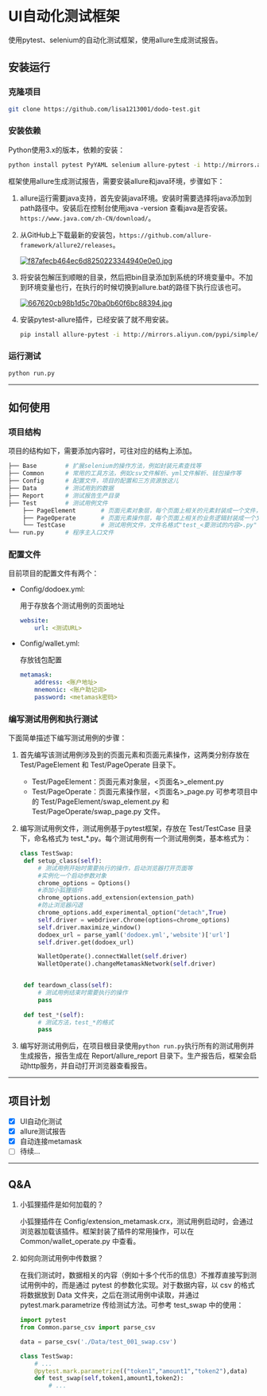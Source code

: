 # UI自动化测试框架

使用pytest、selenium的自动化测试框架，使用allure生成测试报告。


## 安装运行

### 克隆项目

```bash
git clone https://github.com/lisa1213001/dodo-test.git
```

### 安装依赖

Python使用3.x的版本，依赖的安装：

```bash
python install pytest PyYAML selenium allure-pytest -i http://mirrors.aliyun.com/pypi/simple/
```

框架使用allure生成测试报告，需要安装allure和java环境，步骤如下：


1. allure运行需要java支持，首先安装java环境。安装时需要选择将java添加到path路径中。安装后在控制台使用java -version 查看java是否安装。`https://www.java.com/zh-CN/download/`。

2. 从GitHub上下载最新的安装包，`https://github.com/allure-framework/allure2/releases`。

    [![f87afecb464ec6d8250223344940e0e0.jpg](https://image.ppzxxz.xyz/images/2022/04/12/f87afecb464ec6d8250223344940e0e0.jpg)](https://image.ppzxxz.xyz/image/6xn)

3. 将安装包解压到顺眼的目录，然后把bin目录添加到系统的环境变量中。不加到环境变量也行，在执行的时候切换到allure.bat的路径下执行应该也可。

    [![667620cb98b1d5c70ba0b60f6bc88394.jpg](https://image.ppzxxz.xyz/images/2022/04/12/667620cb98b1d5c70ba0b60f6bc88394.jpg)](https://image.ppzxxz.xyz/image/Agi)

4. 安装pytest-allure插件，已经安装了就不用安装。

    ```bash
    pip install allure-pytest -i http://mirrors.aliyun.com/pypi/simple/
    ```



### 运行测试

```bash
python run.py
```

---

## 如何使用

### 项目结构

项目的结构如下，需要添加内容时，可往对应的结构上添加。

```bash
├── Base        # 扩展selenium的操作方法，例如封装元素查找等
├── Common      # 常用的工具方法，例如csv文件解析、yml文件解析、钱包操作等
├── Config      # 配置文件，项目的配置和三方资源放这儿
├── Data        # 测试用到的数据
├── Report      # 测试报告生产目录
├── Test        # 测试用例文件
    ├── PageElement       # 页面元素对象层，每个页面上相关的元素封装成一个文件，文件名格式"<页面名>_element.py"
    ├── PageOperate       # 页面元素操作层，每个页面上相关的业务逻辑封装成一个文件，文件名格式"<页面名>_page.py"
    └── TestCase          # 测试用例文件，文件名格式"test_<要测试的内容>.py"
└── run.py      # 程序主入口文件
```

### 配置文件

目前项目的配置文件有两个：

- Config/dodoex.yml:

    用于存放各个测试用例的页面地址

    ```yml
    website:
        url: <测试URL>
    ```

- Config/wallet.yml:
    
    存放钱包配置

    ```yml
    metamask:
        address: <账户地址>
        mnemonic: <账户助记词>
        password: <metamask密码>
    ```

### 编写测试用例和执行测试


下面简单描述下编写测试用例的步骤：

1. 首先编写该测试用例涉及到的页面元素和页面元素操作，这两类分别存放在 Test/PageElement 和 Test/PageOperate 目录下。
      - Test/PageElement：页面元素对象层，<页面名>_element.py
      - Test/PageOperate：页面元素操作层，<页面名>_page.py
   可参考项目中的 Test/PageElement/swap_element.py 和 Test/PageOperate/swap_page.py 文件。

2. 编写测试用例文件，测试用例基于pytest框架，存放在 Test/TestCase 目录下，命名格式为 test_*.py。每个测试用例有一个测试用例类，基本格式为：
   ```python
   class TestSwap:
    def setup_class(self):
        # 测试用例开始时需要执行的操作，启动浏览器打开页面等
        #实例化一个启动参数对象
        chrome_options = Options()
        #添加小狐狸插件
        chrome_options.add_extension(extension_path)
        #防止浏览器闪退
        chrome_options.add_experimental_option("detach",True)
        self.driver = webdriver.Chrome(options=chrome_options)
        self.driver.maximize_window()
        dodoex_url = parse_yaml('dodoex.yml','website')['url']
        self.driver.get(dodoex_url)

        WalletOperate().connectWallet(self.driver)
        WalletOperate().changeMetamaskNetwork(self.driver)


    def teardown_class(self):
        # 测试用例结束时需要执行的操作
        pass
    
    def test_*(self):
        # 测试方法，test_*的格式
        pass
   ```
3. 编写好测试用例后，在项目根目录使用`python run.py`执行所有的测试用例并生成报告，报告生成在 Report/allure_report 目录下。生产报告后，框架会启动http服务，并自动打开浏览器查看报告。

---

## 项目计划

- [x] UI自动化测试
- [x] allure测试报告
- [x] 自动连接metamask
- [ ] 待续...

---

## Q&A

1. 小狐狸插件是如何加载的？
    
    小狐狸插件在 Config/extension_metamask.crx，测试用例启动时，会通过浏览器加载该插件。框架封装了插件的常用操作，可以在 Common/wallet_operate.py 中查看。

2. 如何向测试用例中传数据？
    
    在我们测试时，数据相关的内容（例如十多个代币的信息）不推荐直接写到测试用例中的，而是通过 pytest 的参数化实现。对于数据内容，以 csv 的格式将数据放到 Data 文件夹，之后在测试用例中读取，并通过 pytest.mark.parametrize 传给测试方法。可参考 test_swap 中的使用：
    
    ```python
    import pytest
    from Common.parse_csv import parse_csv

    data = parse_csv('./Data/test_001_swap.csv')

    class TestSwap:
        # ...
        @pytest.mark.parametrize(("token1","amount1","token2"),data)
        def test_swap(self,token1,amount1,token2):
            # ...
    ```

